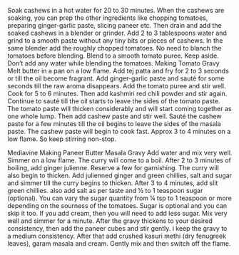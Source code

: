 Soak cashews in a hot water for 20 to 30 minutes. When the cashews are soaking, you can prep the other ingredients like chopping tomatoes, preparing ginger-garlic paste, slicing paneer etc.
Then drain and add the soaked cashews in a blender or grinder.
Add 2 to 3 tablespoons water and grind to a smooth paste without any tiny bits or pieces of cashews.
In the same blender add the roughly chopped tomatoes. No need to blanch the tomatoes before blending.
Blend to a smooth tomato puree. Keep aside. Don’t add any water while blending the tomatoes.
Making Tomato Gravy
Melt butter in a pan on a low flame. Add tej patta and fry for 2 to 3 seconds or till the oil become fragrant.
Add ginger-garlic paste and sauté for some seconds till the raw aroma disappears.
Add the tomato puree and stir well. Cook for 5 to 6 minutes. Then add kashmiri red chili powder and stir again. Continue to sauté till the oil starts to leave the sides of the tomato paste. The tomato paste will thicken considerably and will start coming together as one whole lump. 
Then add cashew paste and stir well. Sauté the cashew paste for a few minutes till the oil begins to leave the sides of the masala paste.
The cashew paste will begin to cook fast. Approx 3 to 4 minutes on a low flame. So keep stirring non-stop.


Mediavine
Making Paneer Butter Masala Gravy
Add water and mix very well. Simmer on a low flame.
The curry will come to a boil. 
After 2 to 3 minutes of boiling, add ginger julienne. Reserve a few for garnishing. The curry will also begin to thicken.
Add julienned ginger and green chillies, salt and sugar and simmer till the curry begins to thicken.
After 3 to 4 minutes, add slit green chillies. also add salt as per taste and ½ to 1 teaspoon sugar (optional). 
You can vary the sugar quantity from ¼ tsp to 1 teaspoon or more depending on the sourness of the tomatoes. Sugar is optional and you can skip it too. If you add cream, then you will need to add less sugar.
Mix very well and simmer for a minute.
After the gravy thickens to your desired consistency, then add the paneer cubes and stir gently. i keep the gravy to a medium consistency. 
After that add crushed kasuri methi (dry fenugreek leaves), garam masala and cream. Gently mix and then switch off the flame.